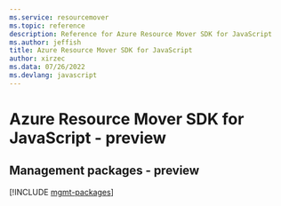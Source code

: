 ```yaml
---
ms.service: resourcemover
ms.topic: reference
description: Reference for Azure Resource Mover SDK for JavaScript
ms.author: jeffish
title: Azure Resource Mover SDK for JavaScript
author: xirzec
ms.data: 07/26/2022
ms.devlang: javascript
---
```

# Azure Resource Mover SDK for JavaScript - preview

## Management packages - preview
[!INCLUDE [mgmt-packages](resource-mover-mgmt-index.md)]
